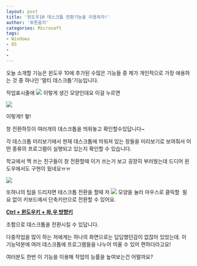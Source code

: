 ```yaml
---
layout: post
title: '윈도우10 데스크톱 전환기능을 이용하자!'
author: '투톤옵지'
categories: Microsoft
tags:
- Windows
- OS
-
- 
---
```



<script> location.href='https://cafe.naver.com/develoid/555855' ; </script>

<p>오늘 소개할 기능은 윈도우 10에 추가된 수많은 기능들 중 제가 개인적으로 가장 애용하는&nbsp;것 중 하나인 '멀티 데스크톱'기능입니다.</p><p>작업표시줄에 <img src="https://dthumb-phinf.pstatic.net/?src=%22http%3A%2F%2Fblogfiles.naver.net%2F20150808_113%2Fkygha7205_1439014104404UXuxv_PNG%2Fdddd.PNG%22&amp;type=cafe_wa740">&nbsp;이렇게 생긴 모양인데요 이걸 누르면</p><p><img src="https://dthumb-phinf.pstatic.net/?src=%22http%3A%2F%2Fblogfiles.naver.net%2F20150808_171%2Fkygha7205_1439014128508cYAq0_PNG%2F%25BD%25BA%25C5%25A9%25B8%25B0%25BC%25A6%252810%2529.png%22&amp;type=cafe_wa740"></p><p>이렇게!! 뙇!</p><p>창 전환하듯이 여러개의 데스크톱을 띄워놓고 확인할수있답니다~</p><p>각 데스크톱 미리보기에서 현재 데스크톱에 띄워져 있는 창들을 미리보기로 보여줘서 어떤 종류의 프로그램이 실행되고 있는지 확인할 수 있습니다.</p><p>학교에서&nbsp;맥 쓰는 친구들이 창 전환할때 이거 쓰는거 보고 굉장히 부러웠는데 드디어 윈도우에서도 구현이 됬네요ㅠㅠ</p><p><img src="https://dthumb-phinf.pstatic.net/?src=%22http%3A%2F%2Fblogimgs.naver.net%2Fsticker%2Fpc%2Fmoon_and_james%2Foriginal%2F20.png%22&amp;type=cafe_wa740"></p><p>또하나의 팁을 드리자면 테스크톱 전환을 할때 저 <img src="https://dthumb-phinf.pstatic.net/?src=%22http%3A%2F%2Fblogfiles.naver.net%2F20150808_19%2Fkygha7205_1439014502053BLdI0_PNG%2Fdddd.PNG%22&amp;type=cafe_wa740">&nbsp;모양을&nbsp;눌러 마우스로 클릭할 &nbsp;필요 없이 키보드에서 단축키만으로 전환할 수 있어요.</p><p><b><u>Ctrl + 윈도우키 + 좌,우 방향키</u></b></p><p>조함으로 데스크톱을 전환시킬 수 있답니다.</p><p>다중작업을 많이 하는 저에게는 하나의 화면으로는 답답했던감이 없잖아 있었는데. 이 기능덕분에 여러 데스크톱에 프로그램들을 나누어 띄울 수 있어 편하더라고요!</p><p>여러분도 한번 이 기능을 이용해 작업의&nbsp;능률을 높여보는건 어떨까요?</p>
